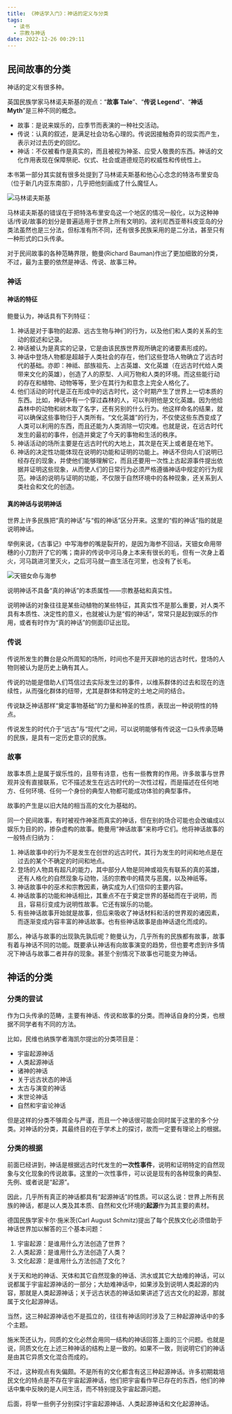 ```yaml
---
title: 《神话学入门》：神话的定义与分类
tags:
  - 读书
  - 宗教与神话
date: 2022-12-26 00:29:11
---
```


## 民间故事的分类

神话的定义有很多种。

英国民族学家马林诺夫斯基的观点：“**故事 Tale**”、“**传说 Legend**”、“**神话 Myth**”是三种不同的概念。

- 故事：是说来娱乐的，应季节而表演的一种社交活动。
- 传说：认真的叙述，是满足社会功名心理的。传说因接触奇异的现实而产生，表示对过去历史的回忆。
- 神话：不仅被看作是真实的，而且被视为神圣、应受人敬畏的东西。神话的文化作用表现在保障祭祀、仪式、社会或道德规范的权威性和传统性上。

本书第一部分其实就有很多处提到了马林诺夫斯基和他心心念念的特洛布里安岛（位于新几内亚东南部），几乎把他刻画成了什么魔怔人。

![马林诺夫斯基](http://storage.live.com/items/3550ADEE9AFF19FD!99634:/马林诺夫斯基.jpg?authkey=AIbyrqnS5z58phc)

马林诺夫斯基的错误在于把特洛布里安岛这一个地区的情况一般化，以为这种神话/传说/故事的划分是普遍适用于世界上所有文明的。波利尼西亚蒂科皮亚岛的分类法虽然也是三分法，但标准有所不同，还有很多民族采用的是二分法，甚至只有一种形式的口头传承。

对于民间故事的各种范畴界限，鲍曼(Richard Bauman)作出了更加细致的分类，不过，最为主要的依然是神话、传说、故事三种。

<!--more-->

### 神话

#### 神话的特征

鲍曼认为，神话具有下列特征：

1. 神话是对于事物的起源、远古生物与神们的行为，以及他们和人类的关系的生动的叙述和记录。
2. 神话被认为是真实的记录，它是由该民族世界观所确定的诸要素形成的。
3. 神话中登场人物都是超越于人类社会的存在，他们这些登场人物确立了远古时代的基础。亦即：神祗、部族祖先、上古英雄、文化英雄（在远古时代给人类带来文化的英雄），创造了人的原型、人间万物和人类的环境。而这些能行动的存在和植物、动物等等，至少在其行为和意念上完全人格化了。
4. 他们活动的时代是正在形成中的远古时代，这个时期产生了世界上一切本质的东西。比如，神话中有一个穿过森林的人，可以判明他是文化英雄。因为他给森林中的动物和树木取了名字，还有另别的什么行为。他这样命名的结果，就可以确保这些事物归于人类所有。“文化英雄”的行为，不仅使这些东西变成了人类可以利用的东西，而且还能为人类消除一切灾难。也就是说，在远古时代发生的最初的事件，创造并奠定了今天的事物和生活的秩序。
5. 神话活动的场所主要是在远古时代的大地上，其次是在天上或者是在地下。
6. 神话的决定性功能体现在说明的功能和证明的功能上。神话不但向人们说明已经存在的现象，并使他们能够理解它，而且还要用一次性上古起源事件提出依据并证明这些现象，从而使人们的日常行为必须严格遵循神话中规定的行为规范。神话的说明与证明的功能，不仅限于自然环境中的各种现象，还关系到人类社会和文化的创造。

#### 真的神话与说明神话

世界上许多民族把“真的神话”与“假的神话”区分开来。这里的“假的神话”指的就是说明神话。

举例来说，《古事记》中写海参的嘴是裂开的，是因为海参不回话，天钿女命用带穗的小刀割开了它的嘴；南非的传说中河马身上本来有很长的毛，但有一次身上着火，河马跳进河里灭火，之后河马就一直生活在河里，也没有了长毛。

![天钿女命与海参](http://storage.live.com/items/3550ADEE9AFF19FD!99635:/天钿女命与海参.png?authkey=AIbyrqnS5z58phc)

说明神话不具备“真的神话”的本质属性——宗教基础和真实性。

说明神话的对象往往是某些动植物的某些特征，其真实性不是那么重要，对人类不具有本质性、决定性的意义，也就被认为是“假的神话”，常常只是起到娱乐的作用，或者有时作为“真的神话”的侧面印证出现。

### 传说

传说所发生的舞台是众所周知的场所，时间也不是开天辟地的远古时代，登场的人物则被认为是历史上确有其人。

传说的功能是借助人们笃信过去实际发生过的事件，以维系群体的过去和现在的连续性，从而强化群体的纽带，尤其是群体和特定的土地之间的结合。

传说缺乏神话那样“奠定事物基础”的力量和神圣的性质，表现出一种说明性的特点。

传说发生的时代介于“远古”与“现代”之间，可以说明能够有传说这一口头传承范畴的民族，是具有一定历史意识的民族。

### 故事

故事本质上是属于娱乐性的，且带有诗意，也有一些教育的作用。许多故事与世界观并没有直接联系，它不描述发生在远古时代的一次性过程，而是描述在任何地方、任何环境、任何一个身份的典型人物都可能成功体验的典型事件。

故事的产生是以旧大陆的相当高的文化为基础的。

同一个民间故事，有时被视作神圣而真实的神话，但在别的场合可能也会改编成以娱乐为目的的，掺杂虚构的故事。鲍曼用“神话故事”来称呼它们。他将神话故事的一般特点归纳为：

1. 神话故事中的行为不是发生在创世的远古时代，其行为发生的时间和地点是在过去的某个不确定的时间和地点。
2. 登场的人物具有超凡的能力，其中部分人物是同神或祖先有联系的真的英雄，还有人格化的自然现象与动物，活的宗教中的精灵与恶魔，以及神祇等。
3. 神话故事中的巫术和宗教因素，确实成为人们信仰的主要内容。
4. 神话故事的功能和神话相比，其重点不在于奠定世界的基础而在于说明，而且，容易衍变成为说明性故事。它还有娱乐的功能。
5. 有些神话故事开始就是故事，但后来吸收了神话材料和活的世界观的诸因素，而逐渐变成内容丰富的神话故事。也有些神话故事是由神话退化而成的。

那么，神话与故事的出现孰先孰后呢？鲍曼认为，几乎所有的民族都有故事，故事有着与神话不同的功能。既要承认神话有向故事演变的趋势，但也要考虑到许多情况下神话与故事二者并存的现象。甚至个别情况下故事也可能变为神话。

## 神话的分类

### 分类的尝试

作为口头传承的范畴，主要有神话、传说和故事的分类。而神话自身的分类，也根据不同学者有不同的方法。

比如，民维也纳族学者海凯尔提出的分类项目是：

- 宇宙起源神话
- 人类起源神话
- 诸神的神话
- 关于远古状态的神话
- 太古与演变的神话
- 末世论神话
- 自然和宇宙论神话

但是这样的分类不够周全与严谨，而且一个神话很可能会同时属于这里的多个分类。对神话的分类，其最终目的在于学术上的探讨，故而一定要有理论上的根据。

### 分类的根据

前面已经讲到，神话是根据远古时代发生的**一次性事件**，说明和证明特定的自然现象与文化现象的传说故事。这里的一次性事件，可以说是现有的各种现象的典型、先例、或者说是“起源”。

因此，几乎所有真正的神话都具有“起源神话”的性质。可以这么说：世界上所有民族的神话，都是以人类及其本质、自然和文化环境的**起源**作为其主要的素材。

德国民族学家卡尔·施米茨(Carl August Schmitz)提出了每个民族文化必须借助于神话世界加以解答的三个基本问题：

1. 宇宙起源：是谁用什么方法创造了世界？
2. 人类起源：是谁用什么方法创造了人类？
3. 文化起源：是谁用什么方法创造了文化？

关于天和地的神话、天体和其它自然现象的神话、洪水或其它大劫难的神话，可以说都属于宇宙起源神话的一部分；大劫难神话中，如果涉及到说明人类起源的内容，那就是人类起源神话；关于远古状态的神话如果讲述了远古文化的起源，那就属于文化起源神话。

当然，这三种起源神话也不是孤立的，往往有神话同时涉及了三种起源神话中的多个主题。

施米茨还认为，同质的文化必然会用同一结构的神话回答上面的三个问题。也就是说，同质文化在上述三种神话的结构上是一致的。如果不一致，则说明它们的神话是由其它异质文化混合而成的。

不过，这种观点有失偏颇。不是所有的文化都含有这三种起源神话。许多初期栽培民文化的特点是不存在宇宙起源神话，他们把宇宙看作早已存在的东西，他们的神话中集中反映的是人间生活，而不特别提及宇宙起源问题。

后面，将举一些例子分别探讨宇宙起源神话、人类起源神话和文化起源神话。